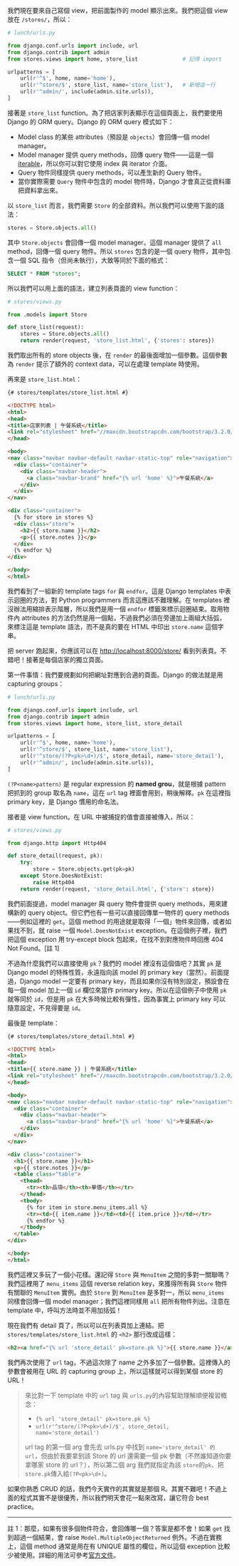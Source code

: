 我們現在要來自己寫個 view，把前面製作的 model 顯示出來。我們把這個 view 放在 `/stores/`，所以：

```python
# lunch/urls.py

from django.conf.urls import include, url
from django.contrib import admin
from stores.views import home, store_list              # 記得 import

urlpatterns = [
    url(r'^$', home, name='home'),
    url(r'^store/$', store_list, name='store_list'),   # 新增這一行
    url(r'^admin/', include(admin.site.urls)),
]
```

接著是 `store_list` function。為了把店家列表顯示在這個頁面上，我們要使用 Django 的 ORM query。Django 的 ORM query 模式如下：

* Model class 的某些 attributes（預設是 `objects`）會回傳一個 model manager。
* Model manager 提供 query methods，回傳 query 物件——這是一個 [iterable](https://docs.python.org/2/glossary.html#term-iterable)，所以你可以對它使用 index 與 iterator 介面。
* Query 物件同樣提供 query methods，可以產生新的 Query 物件。
* 當你實際需要 `Query` 物件中包含的 model 物件時，Django 才會真正從資料庫把資料拿出來。

以 `store_list` 而言，我們需要 `Store` 的全部資料。所以我們可以使用下面的語法：

```python
stores = Store.objects.all()
```

其中 `Store.objects` 會回傳一個 model manager。這個 manager 提供了 `all` method，回傳一個 query 物件。所以 `stores` 包含的是一個 query 物件，其中包含一個 SQL 指令（但尚未執行），大致等同於下面的格式：

```sql
SELECT * FROM "stores";
```

所以我們可以用上面的語法，建立列表頁面的 view function：

```python
# stores/views.py

from .models import Store

def store_list(request):
    stores = Store.objects.all()
    return render(request, 'store_list.html', {'stores': stores})
```

我們取出所有的 store objects 後，在 `render` 的最後面增加一個參數。這個參數為 `render` 提示了額外的 context data，可以在處理 template 時使用。

再來是 `store_list.html`：

```html
{# stores/templates/store_list.html #}

<!DOCTYPE html>
<html>
<head>
<title>店家列表 | 午餐系統</title>
<link rel="stylesheet" href="//maxcdn.bootstrapcdn.com/bootstrap/3.2.0/css/bootstrap.min.css">
</head>

<body>
<nav class="navbar navbar-default navbar-static-top" role="navigation">
  <div class="container">
    <div class="navbar-header">
      <a class="navbar-brand" href="{% url 'home' %}">午餐系統</a>
    </div>
  </div>
</nav>

<div class="container">
  {% for store in stores %}
  <div class="store">
    <h2>{{ store.name }}</h2>
    <p>{{ store.notes }}</p>
  </div>
  {% endfor %}
</div>

</body>
</html>
```

我們看到了一組新的 template tags `for` 與 `endfor`。這是 Django templates 中表示迴圈的方法，對 Python programmers 而言這應該不難理解。在 templates 裡沒辦法用縮排表示階層，所以我們是用一個 `endfor` 標籤來標示迴圈結束。取用物件內 attributes 的方法仍然是用一個點，不過我們必須在旁邊加上兩組大括弧，來標注這是 template 語法，而不是真的要在 HTML 中印出 `store.name` 這個字串。

把 server 跑起來，你應該可以在 <http://localhost:8000/store/> 看到列表頁。不錯吧！接著是每個店家的獨立頁面。

第一件事情：我們要規劃如何把網址對應到合適的頁面。Django 的做法就是用 capturing groups：

```python
# lunch/urls.py

from django.conf.urls import include, url
from django.contrib import admin
from stores.views import home, store_list, store_detail                 # 記得 import

urlpatterns = [
    url(r'^$', home, name='home'),
    url(r'^store/$', store_list, name='store_list'),
    url(r'^store/(?P<pk>\d+)/$', store_detail, name='store_detail'),    # 新增這行
    url(r'^admin/', include(admin.site.urls)),
]
```

`(?P<name>pattern)` 是 regular expression 的 **named grou**，就是根據 pattern 把抓到的 group 取名為 `name`，這在 `url` tag 裡面會用到，稍後解釋。`pk` 在這裡指 primary key，是 Django 慣用的命名法。

接者是 view function。在 URL 中被捕捉的值會直接被傳入，所以：

```python
# stores/views.py

from django.http import Http404

def store_detail(request, pk):
    try:
        store = Store.objects.get(pk=pk)
    except Store.DoesNotExist:
        raise Http404
    return render(request, 'store_detail.html', {'store': store})
```

我們前面提過，model manager 與 query 物件會提供 query methods，用來建構新的 query object。但它們也有一些可以直接回傳單一物件的 query methods——例如這裡的 `get`。這個 method 的用途就是取得「一個」物件來回傳，或者如果找不到，就 raise 一個 `Model.DoesNotExist` exception。在這個例子裡，我們把這個 exception 用 try-except block 包起來，在找不到對應物件時回應 404 Not Found。[註 1]

不過為什麼我們可以直接使用 `pk`？我們的 model 裡沒有這個值吧？其實 `pk` 是 Django model 的特殊性質，永遠指向該 model 的 primary key（當然）。前面提過，Django model 一定要有 primary key，而且如果你沒有特別設定，預設會在每一個 model 加上一個 `id` 欄位來當作 primary key。所以在這個例子中使用 `pk` 就等同於 `id`，但是用 `pk` 在大多時候比較有彈性，因為事實上 primary key 可以隨意設定，不見得要是 `id`。

最後是 template：

```html
{# stores/templates/store_detail.html #}

<!DOCTYPE html>
<html>
<head>
<title>{{ store.name }} | 午餐系統</title>
<link rel="stylesheet" href="//maxcdn.bootstrapcdn.com/bootstrap/3.2.0/css/bootstrap.min.css">
</head>

<body>
<nav class="navbar navbar-default navbar-static-top" role="navigation">
  <div class="container">
    <div class="navbar-header">
      <a class="navbar-brand" href="{% url 'home' %}">午餐系統</a>
    </div>
  </div>
</nav>

<div class="container">
  <h1>{{ store.name }}</h1>
  <p>{{ store.notes }}</p>
  <table class="table">
    <thead>
      <tr><th>品項</th><th>單價</th></tr>
    </thead>
    <tbody>
      {% for item in store.menu_items.all %}
      <tr><td>{{ item.name }}</td><td>{{ item.price }}</td></tr>
      {% endfor %}
    </tbody>
  </table>
</div>

</body>
</html>
```

我們這裡又多玩了一個小花樣。還記得 `Store` 與 `MenuItem` 之間的多對一關聯嗎？我們這裡用了 `menu_items` 這個 reverse relation key，來獲得所有與 `Store` 物件有關聯的 `MenuItem` 實例。由於 `Store` 到 `MenuItem` 是多對一，所以 `menu_items` 同樣會回傳一個 model manager；我們這裡同樣用 `all` 把所有物件列出。注意在 template 中，呼叫方法時並不用加括弧！

現在我們有 detail 頁了，所以可以在列表頁加上連結。把 `stores/templates/store_list.html` 的 `<h2>` 那行改成這樣：

```html
<h2><a href="{% url 'store_detail' pk=store.pk %}">{{ store.name }}</a></h2>
```

我們再次使用了 `url` tag，不過這次除了 name 之外多加了一個參數。這裡傳入的參數會被用在 URL 的 capturing group 上，所以這樣就可以得到某個 store 的 URL！

> 來比對一下 template 中的 `url` tag 與 `urls.py`的內容幫助理解順便複習概念：
> - `{% url 'store_detail' pk=store.pk %}`
> - `url(r'^store/(?P<pk>\d+)/$', store_detail, name='store_detail')`
>
> url tag 的第一個 arg 會先去 urls.py 中找到 `name='store_detail' 的 url`，但由於我要拿到該 Store 的 url 還需要一個 pk 參數（不然誰知道你要拿哪家 store 的 url？），所以第二個 arg 我們就指定為該 `store`的`pk`、把`store.pk`傳入給`(?P<pk>\d+)`。

如果你熟悉 CRUD 的話，我們今天實作的其實就是那個 R。其實不難吧！不過上面的程式其實不是很優秀，所以我們明天會花一點來改寫，讓它符合 best practice。


---

註 1：那麼，如果有很多個物件符合，會回傳哪一個？答案是都不會！如果 `get` 找到超過一個結果，會 raise `Model.MultipleObjectReturned` 例外。不過在實務上，這個 method 通常是用在有 UNIQUE 屬性的欄位，所以這個 exception 比較少被使用。詳細的用法可參考[官方文件](https://docs.djangoproject.com/en/dev/ref/models/querysets/#django.db.models.query.QuerySet.get)。
